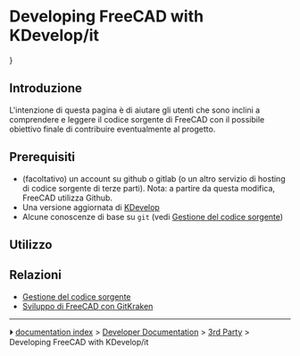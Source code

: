# Developing FreeCAD with KDevelop/it
}



## Introduzione

L\'intenzione di questa pagina è di aiutare gli utenti che sono inclini a comprendere e leggere il codice sorgente di FreeCAD con il possibile obiettivo finale di contribuire eventualmente al progetto.



## Prerequisiti

-   (facoltativo) un account su github o gitlab (o un altro servizio di hosting di codice sorgente di terze parti). Nota: a partire da questa modifica, FreeCAD utilizza Github.
-   Una versione aggiornata di [KDevelop](https://www.kdevelop.org/)
-   Alcune conoscenze di base su `git` (vedi [Gestione del codice sorgente](Source_code_management/it.md))



## Utilizzo



## Relazioni

-   [Gestione del codice sorgente](Source_code_management/it.md)
-   [Sviluppo di FreeCAD con GitKraken](Developing_FreeCAD_with_GitKraken/it.md)



---
⏵ [documentation index](../README.md) > [Developer Documentation](Category_Developer%20Documentation.md) > [3rd Party](Category_3rd%20Party.md) > Developing FreeCAD with KDevelop/it
